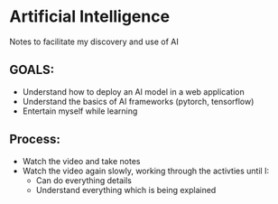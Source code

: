 # Artificial Intelligence 

Notes to facilitate my discovery and use of AI 

## GOALS:
- Understand how to deploy an AI model in a web application
- Understand the basics of AI frameworks (pytorch, tensorflow) 
- Entertain myself while learning

## Process:
- Watch the video and take notes
- Watch the video again slowly, working through the activties until I:
  - Can do everything details
  - Understand everything which is being explained
